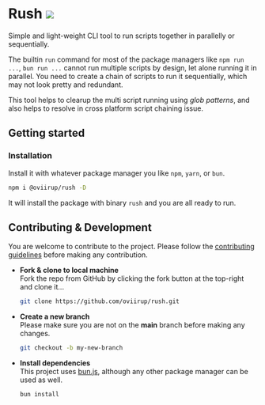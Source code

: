# Rush ![](https://img.shields.io/badge/WIP-gold)

Simple and light-weight CLI tool to run scripts together in parallelly or sequentially.

The builtin `run` command for most of the package managers like `npm run ...`, `bun run ...` cannot run multiple scripts by design, let alone running it in parallel. You need to create a chain of scripts to run it sequentially, which may not look pretty and redundant.

This tool helps to clearup the multi script running using _glob patterns_, and also helps to resolve in cross platform script chaining issue.

## Getting started

### Installation

Install it with whatever package manager you like `npm`, `yarn`, or `bun`.

```bash
npm i @oviirup/rush -D
```

It will install the package with binary `rush` and you are all ready to run.

## Contributing & Development

You are welcome to contribute to the project. Please follow the [contributing guidelines](/.github/contributing.md) before making any contribution.

- **Fork & clone to local machine**  
  Fork the repo from GitHub by clicking the fork button at the top-right and clone it...

  ```bash
  git clone https://github.com/oviirup/rush.git
  ```

- **Create a new branch**  
  Please make sure you are not on the **main** branch before making any changes.

  ```bash
  git checkout -b my-new-branch
  ```

- **Install dependencies**  
  This project uses [bun.js](https://bun.sh/), although any other package manager can be used as well.

  ```bash
  bun install
  ```
